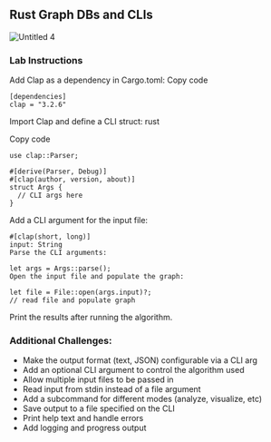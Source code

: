 ## Rust Graph DBs and CLIs

![Untitled 4](https://github.com/nogibjj/graph-databases/assets/58792/aa9943e7-1528-4bfe-9752-bd35e33a8aee)


### Lab Instructions

Add Clap as a dependency in Cargo.toml:
Copy code

```
[dependencies]
clap = "3.2.6"
```

Import Clap and define a CLI struct:
rust

Copy code

```
use clap::Parser;

#[derive(Parser, Debug)]
#[clap(author, version, about)]
struct Args {
  // CLI args here
}
```

Add a CLI argument for the input file:

```
#[clap(short, long)]
input: String
Parse the CLI arguments:
```


```
let args = Args::parse();
Open the input file and populate the graph:

```

```
let file = File::open(args.input)?;
// read file and populate graph

```
Print the results after running the algorithm.


### Additional Challenges:

* Make the output format (text, JSON) configurable via a CLI arg
* Add an optional CLI argument to control the algorithm used
* Allow multiple input files to be passed in
* Read input from stdin instead of a file argument
* Add a subcommand for different modes (analyze, visualize, etc)
* Save output to a file specified on the CLI
* Print help text and handle errors
* Add logging and progress output
